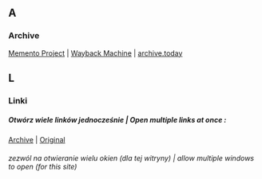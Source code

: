 ## A
### Archive
[Memento Project](http://timetravel.mementoweb.org/) | [Wayback Machine](https://web.archive.org/) | [archive.today](http://archive.is/) 

## L
### Linki
##### Otwórz wiele linków jednocześnie | Open multiple links at once :
[Archive](https://web.archive.org/web/20191008050028/https://url-opener.com/) | [Original](https://url-opener.com/)
###### zezwól na otwieranie wielu okien (dla tej witryny) | allow multiple windows to open (for this site)

